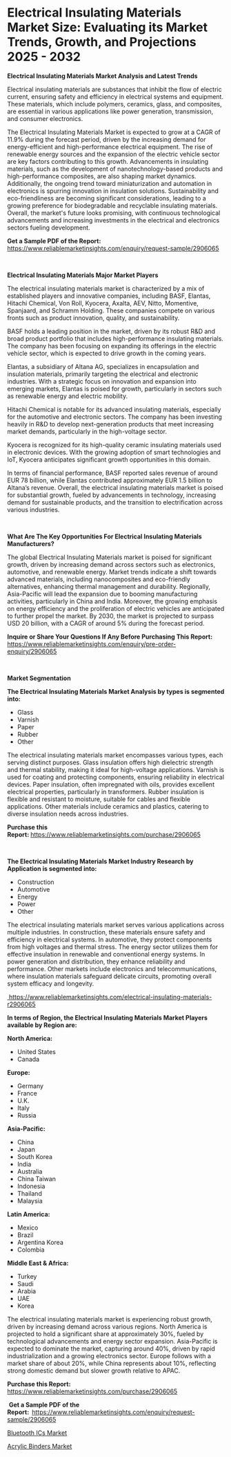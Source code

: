 <p><h1>Electrical Insulating Materials Market Size: Evaluating its Market Trends, Growth, and Projections 2025 - 2032</h1></p><p><strong>Electrical Insulating Materials Market Analysis and Latest Trends</strong></p>
<p><p>Electrical insulating materials are substances that inhibit the flow of electric current, ensuring safety and efficiency in electrical systems and equipment. These materials, which include polymers, ceramics, glass, and composites, are essential in various applications like power generation, transmission, and consumer electronics.</p><p>The Electrical Insulating Materials Market is expected to grow at a CAGR of 11.9% during the forecast period, driven by the increasing demand for energy-efficient and high-performance electrical equipment. The rise of renewable energy sources and the expansion of the electric vehicle sector are key factors contributing to this growth. Advancements in insulating materials, such as the development of nanotechnology-based products and high-performance composites, are also shaping market dynamics. Additionally, the ongoing trend toward miniaturization and automation in electronics is spurring innovation in insulation solutions. Sustainability and eco-friendliness are becoming significant considerations, leading to a growing preference for biodegradable and recyclable insulating materials. Overall, the market's future looks promising, with continuous technological advancements and increasing investments in the electrical and electronics sectors fueling development.</p></p>
<p><strong>Get a Sample PDF of the Report:&nbsp;</strong> <a href="https://www.reliablemarketinsights.com/enquiry/request-sample/2906065?utm_campaign=2188&utm_medium=2&utm_source=Github&utm_content=ia&utm_term=12032025&utm_id=electrical-insulating-materials">https://www.reliablemarketinsights.com/enquiry/request-sample/2906065</a></p>
<p>&nbsp;</p>
<p><strong>Electrical Insulating Materials Major Market Players</strong></p>
<p><p>The electrical insulating materials market is characterized by a mix of established players and innovative companies, including BASF, Elantas, Hitachi Chemical, Von Roll, Kyocera, Axalta, AEV, Nitto, Momentive, Spanjaard, and Schramm Holding. These companies compete on various fronts such as product innovation, quality, and sustainability.</p><p>BASF holds a leading position in the market, driven by its robust R&D and broad product portfolio that includes high-performance insulating materials. The company has been focusing on expanding its offerings in the electric vehicle sector, which is expected to drive growth in the coming years.</p><p>Elantas, a subsidiary of Altana AG, specializes in encapsulation and insulation materials, primarily targeting the electrical and electronic industries. With a strategic focus on innovation and expansion into emerging markets, Elantas is poised for growth, particularly in sectors such as renewable energy and electric mobility.</p><p>Hitachi Chemical is notable for its advanced insulating materials, especially for the automotive and electronic sectors. The company has been investing heavily in R&D to develop next-generation products that meet increasing market demands, particularly in the high-voltage sector.</p><p>Kyocera is recognized for its high-quality ceramic insulating materials used in electronic devices. With the growing adoption of smart technologies and IoT, Kyocera anticipates significant growth opportunities in this domain.</p><p>In terms of financial performance, BASF reported sales revenue of around EUR 78 billion, while Elantas contributed approximately EUR 1.5 billion to Altana’s revenue. Overall, the electrical insulating materials market is poised for substantial growth, fueled by advancements in technology, increasing demand for sustainable products, and the transition to electrification across various industries.</p></p>
<p>&nbsp;</p>
<p><strong>What Are The Key Opportunities For Electrical Insulating Materials Manufacturers?</strong></p>
<p><p>The global Electrical Insulating Materials market is poised for significant growth, driven by increasing demand across sectors such as electronics, automotive, and renewable energy. Market trends indicate a shift towards advanced materials, including nanocomposites and eco-friendly alternatives, enhancing thermal management and durability. Regionally, Asia-Pacific will lead the expansion due to booming manufacturing activities, particularly in China and India. Moreover, the growing emphasis on energy efficiency and the proliferation of electric vehicles are anticipated to further propel the market. By 2030, the market is projected to surpass USD 20 billion, with a CAGR of around 5% during the forecast period.</p></p>
<p><strong>Inquire or Share Your Questions If Any Before Purchasing This Report:</strong> <a href="https://www.reliablemarketinsights.com/enquiry/pre-order-enquiry/2906065?utm_campaign=2188&utm_medium=2&utm_source=Github&utm_content=ia&utm_term=12032025&utm_id=electrical-insulating-materials">https://www.reliablemarketinsights.com/enquiry/pre-order-enquiry/2906065</a></p>
<p>&nbsp;</p>
<p><strong>Market Segmentation</strong></p>
<p><strong>The Electrical Insulating Materials Market Analysis by types is segmented into:</strong></p>
<p><ul><li>Glass</li><li>Varnish</li><li>Paper</li><li>Rubber</li><li>Other</li></ul></p>
<p><p>The electrical insulating materials market encompasses various types, each serving distinct purposes. Glass insulation offers high dielectric strength and thermal stability, making it ideal for high-voltage applications. Varnish is used for coating and protecting components, ensuring reliability in electrical devices. Paper insulation, often impregnated with oils, provides excellent electrical properties, particularly in transformers. Rubber insulation is flexible and resistant to moisture, suitable for cables and flexible applications. Other materials include ceramics and plastics, catering to diverse insulation needs across industries.</p></p>
<p><strong>Purchase this Report:&nbsp;</strong><a href="https://www.reliablemarketinsights.com/purchase/2906065?utm_campaign=2188&utm_medium=2&utm_source=Github&utm_content=ia&utm_term=12032025&utm_id=electrical-insulating-materials">https://www.reliablemarketinsights.com/purchase/2906065</a></p>
<p>&nbsp;</p>
<p><strong>The Electrical Insulating Materials Market Industry Research by Application is segmented into:</strong></p>
<p><ul><li>Construction</li><li>Automotive</li><li>Energy</li><li>Power</li><li>Other</li></ul></p>
<p><p>The electrical insulating materials market serves various applications across multiple industries. In construction, these materials ensure safety and efficiency in electrical systems. In automotive, they protect components from high voltages and thermal stress. The energy sector utilizes them for effective insulation in renewable and conventional energy systems. In power generation and distribution, they enhance reliability and performance. Other markets include electronics and telecommunications, where insulation materials safeguard delicate circuits, promoting overall system efficacy and longevity.</p></p>
<p><a href="https://www.reliablemarketinsights.com/electrical-insulating-materials-r2906065?utm_campaign=2188&utm_medium=2&utm_source=Github&utm_content=ia&utm_term=12032025&utm_id=electrical-insulating-materials">&nbsp;https://www.reliablemarketinsights.com/electrical-insulating-materials-r2906065</a></p>
<p><strong>In terms of Region, the Electrical Insulating Materials Market Players available by Region are:</strong></p>
<p>
    <p> <strong> North America: </strong>
        <ul>
            <li>United States</li>
            <li>Canada</li>
        </ul>
        </p> 
    <p> <strong> Europe: </strong>
        <ul>
            <li>Germany</li>
            <li>France</li>
            <li>U.K.</li>
            <li>Italy</li>
            <li>Russia</li>
        </ul>
        </p> 
    <p> <strong> Asia-Pacific: </strong>
        <ul>
            <li>China</li>
            <li>Japan</li>
            <li>South Korea</li>
            <li>India</li>
            <li>Australia</li>
            <li>China Taiwan</li>
            <li>Indonesia</li>
            <li>Thailand</li>
            <li>Malaysia</li>
        </ul>
        </p> 
    <p> <strong> Latin America: </strong>
        <ul>
            <li>Mexico</li>
            <li>Brazil</li>
            <li>Argentina Korea</li>
            <li>Colombia</li>
        </ul>
        </p> 
    <p> <strong> Middle East & Africa: </strong>
        <ul>
            <li>Turkey</li>
            <li>Saudi</li>
            <li>Arabia</li>
            <li>UAE</li>
            <li>Korea</li>
        </ul>
    </p>
    </p>
<p><p>The electrical insulating materials market is experiencing robust growth, driven by increasing demand across various regions. North America is projected to hold a significant share at approximately 30%, fueled by technological advancements and energy sector expansion. Asia-Pacific is expected to dominate the market, capturing around 40%, driven by rapid industrialization and a growing electronics sector. Europe follows with a market share of about 20%, while China represents about 10%, reflecting strong domestic demand but slower growth relative to APAC.</p></p>
<p><strong>Purchase this Report: </strong><a href="https://www.reliablemarketinsights.com/purchase/2906065?utm_campaign=2188&utm_medium=2&utm_source=Github&utm_content=ia&utm_term=12032025&utm_id=electrical-insulating-materials">https://www.reliablemarketinsights.com/purchase/2906065</a></p>
<p>&nbsp;<strong>Get a Sample PDF of the Report:&nbsp;&nbsp;</strong><a href="https://www.reliablemarketinsights.com/enquiry/request-sample/2906065?utm_campaign=2188&utm_medium=2&utm_source=Github&utm_content=ia&utm_term=12032025&utm_id=electrical-insulating-materials">https://www.reliablemarketinsights.com/enquiry/request-sample/2906065</a></p>
<p><strong></strong></p>
<p><p><a href="https://github.com/naingbiner7i/Market-Research-Report-List-1/blob/main/bluetooth-ics-market.md?utm_campaign=2188&utm_medium=2&utm_source=Github&utm_content=ia&utm_term=12032025&utm_id=electrical-insulating-materials">Bluetooth ICs Market</a></p><p><a href="https://github.com/siwerhommer97/Market-Research-Report-List-1/blob/main/acrylic-binders-market.md?utm_campaign=2188&utm_medium=2&utm_source=Github&utm_content=ia&utm_term=12032025&utm_id=electrical-insulating-materials">Acrylic Binders Market</a></p></p>